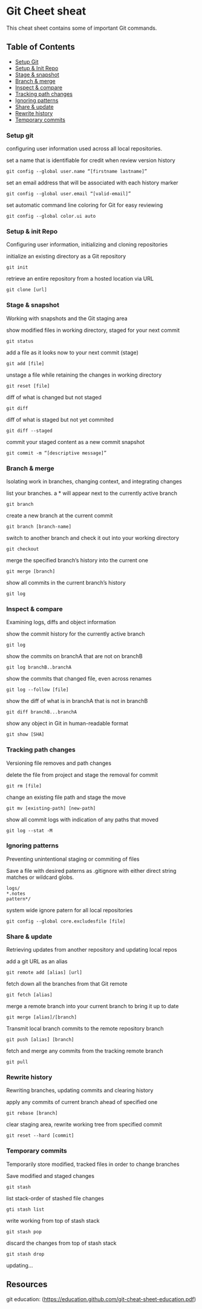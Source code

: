 # Git Cheet sheat
This cheat sheet contains some of important Git commands.

## Table of Contents
- [Setup Git](#setup-git)
- [Setup & Init Repo](#setup-&-init-repo)
- [Stage & snapshot](#stage-&-snapshot)
- [Branch & merge](#branch-&-merge)
- [Inspect & compare](#inspect-&-compare)
- [Tracking path changes](#tracking-path-changes)
- [Ignoring patterns](#ignoring-patterns)
- [Share & update](#share-&-update)
- [Rewrite history](#rewrite-history)
- [Temporary commits](#temporary-commits)
### Setup git
configuring user information used across all local repositories.

set a name that is identifiable for credit when review version history
```
git config --global user.name “[firstname lastname]”
```

set an email address that will be associated with each history marker
```
git config --global user.email “[valid-email]”
```

set automatic command line coloring for Git for easy reviewing
```
git config --global color.ui auto
```

### Setup & init Repo
Configuring user information, initializing and cloning repositories

initialize an existing directory as a Git repository
```
git init
```

retrieve an entire repository from a hosted location via URL
```
git clone [url]
```

### Stage & snapshot
Working with snapshots and the Git staging area

show modified files in working directory, staged for your next commit
```
git status
```

add a file as it looks now to your next commit (stage)
```
git add [file]
```

unstage a file while retaining the changes in working directory
```
git reset [file]
```

diff of what is changed but not staged
```
git diff
```

diff of what is staged but not yet commited
```
git diff --staged
```

commit your staged content as a new commit snapshot
```
git commit -m “[descriptive message]”
```

### Branch & merge
Isolating work in branches, changing context, and integrating changes

list your branches. a * will appear next to the currently active branch
```
git branch
```

create a new branch at the current commit
```
git branch [branch-name]
```

switch to another branch and check it out into your working directory
```
git checkout
```

merge the specified branch’s history into the current one
```
git merge [branch]
```

show all commits in the current branch’s history
```
git log
```

### Inspect & compare
Examining logs, diffs and object information

show the commit history for the currently active branch
```
git log
```

show the commits on branchA that are not on branchB
```
git log branchB..branchA
```

show the commits that changed file, even across renames
```
git log --follow [file]
```

show the diff of what is in branchA that is not in branchB
```
git diff branchB...branchA
```

show any object in Git in human-readable format
```
git show [SHA]
```

### Tracking path changes
Versioning file removes and path changes

delete the file from project and stage the removal for commit
```
git rm [file]
```

change an existing file path and stage the move
```
git mv [existing-path] [new-path]
```

show all commit logs with indication of any paths that moved
```
git log --stat -M
```

### Ignoring patterns
Preventing unintentional staging or commiting of files

Save a file with desired paterns as .gitignore with either direct string
matches or wildcard globs.
```
logs/
*.notes
pattern*/
```

system wide ignore patern for all local repositories
```
git config --global core.excludesfile [file]
```

###   Share & update
Retrieving updates from another repository and updating local repos

add a git URL as an alias
```
git remote add [alias] [url]
```

fetch down all the branches from that Git remote
```
git fetch [alias]
```

merge a remote branch into your current branch to bring it up to date
```
git merge [alias]/[branch]
```

Transmit local branch commits to the remote repository branch
```
git push [alias] [branch]
```

fetch and merge any commits from the tracking remote branch
```
git pull
```

### Rewrite history
Rewriting branches, updating commits and clearing history

apply any commits of current branch ahead of specified one
```
git rebase [branch]
```

clear staging area, rewrite working tree from specified commit
```
git reset --hard [commit]
```

### Temporary commits
Temporarily store modified, tracked files in order to change branches

Save modified and staged changes
```
git stash
```

list stack-order of stashed file changes
```
gti stash list
```

write working from top of stash stack
```
git stash pop
```

discard the changes from top of stash stack
```
git stash drop
```

updating...

## Resources
git education: (https://education.github.com/git-cheat-sheet-education.pdf)

